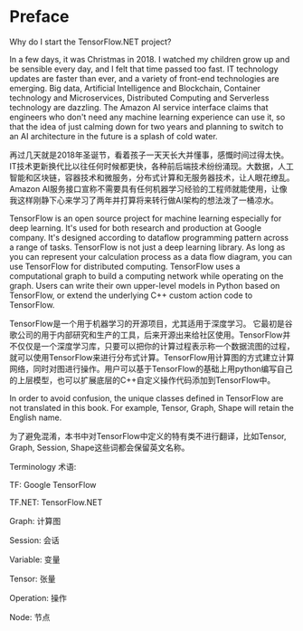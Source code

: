 

# Preface

Why do I start the TensorFlow.NET project?

In a few days, it was Christmas in 2018. I watched my children grow up and be sensible every day, and I felt that time passed too fast. IT technology updates are faster than ever, and a variety of front-end technologies are emerging. Big data, Artificial Intelligence and Blockchain, Container technology and Microservices, Distributed Computing and Serverless technology are dazzling. The Amazon AI service interface claims that engineers who don't need any machine learning experience can use it, so that the idea of just calming down for two years and planning to switch to an AI architecture in the future is a splash of cold water.

再过几天就是2018年圣诞节，看着孩子一天天长大并懂事，感慨时间过得太快。IT技术更新换代比以往任何时候都更快，各种前后端技术纷纷涌现。大数据，人工智能和区块链，容器技术和微服务，分布式计算和无服务器技术，让人眼花缭乱。Amazon AI服务接口宣称不需要具有任何机器学习经验的工程师就能使用，让像我这样刚静下心来学习了两年并打算将来转行做AI架构的想法泼了一桶凉水。



TensorFlow is an open source project for machine learning especially for deep learning. It's used for both research and production at Google company. It's designed according to dataflow programming pattern across a range of tasks. TensorFlow is not just a deep learning library. As long as you can represent your calculation process as a data flow diagram, you can use TensorFlow for distributed computing. TensorFlow uses a computational graph to build a computing network while operating on the graph. Users can write their own upper-level models in Python based on TensorFlow, or extend the underlying C++ custom action code to TensorFlow.

TensorFlow是一个用于机器学习的开源项目，尤其适用于深度学习。 它最初是谷歌公司的用于内部研究和生产的工具，后来开源出来给社区使用。TensorFlow并不仅仅是一个深度学习库，只要可以把你的计算过程表示称一个数据流图的过程，就可以使用TensorFlow来进行分布式计算。TensorFlow用计算图的方式建立计算网络，同时对图进行操作。用户可以基于TensorFlow的基础上用python编写自己的上层模型，也可以扩展底层的C++自定义操作代码添加到TensorFlow中。



In order to avoid confusion, the unique classes defined in TensorFlow are not translated in this book. For example, Tensor, Graph, Shape will retain the English name.

为了避免混淆，本书中对TensorFlow中定义的特有类不进行翻译，比如Tensor, Graph, Session, Shape这些词都会保留英文名称。



Terminology 术语:

TF: Google TensorFlow

TF.NET: TensorFlow.NET

Graph: 计算图

Session: 会话

Variable: 变量

Tensor: 张量

Operation: 操作

Node: 节点